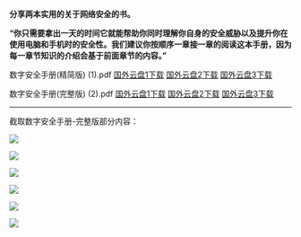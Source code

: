 **分享两本实用的关于网络安全的书。**

**“你只需要拿出一天的时间它就能帮助你同时理解你自身的安全威胁以及提升你在使用电脑和手机时的安全性。我们建议你按顺序一章接一章的阅读这本手册，因为每一章节知识的介绍会基于前面章节的内容。”**

数字安全手册(精简版) (1).pdf  [国外云盘1下载](https://nofile.io/f/NxEQyXMDcFn/%E6%95%B0%E5%AD%97%E5%AE%89%E5%85%A8%E6%89%8B%E5%86%8C(%E7%B2%BE%E7%AE%80%E7%89%88)+(1).pdf)  [国外云盘2下载](http://45.32.141.248:8000/f/56c31a735b/) [国外云盘3下载](https://www.adrive.com/public/8HqeHP/%E6%95%B0%E5%AD%97%E5%AE%89%E5%85%A8%E6%89%8B%E5%86%8C(%E7%B2%BE%E7%AE%80%E7%89%88)%20(1).pdf)

数字安全手册(完整版) (2).pdf [国外云盘1下载](https://nofile.io/f/tF1CaXP69hK/%E6%95%B0%E5%AD%97%E5%AE%89%E5%85%A8%E6%89%8B%E5%86%8C(%E5%AE%8C%E6%95%B4%E7%89%88)+(2).pdf) [国外云盘2下载](http://45.32.141.248:8000/f/f369651a36/) [国外云盘3下载](https://www.adrive.com/public/pfhKXm/%E6%95%B0%E5%AD%97%E5%AE%89%E5%85%A8%E6%89%8B%E5%86%8C(%E5%AE%8C%E6%95%B4%E7%89%88)%20(2).pdf)


***

截取数字安全手册-完整版部分内容：

![](https://raw.githubusercontent.com/Alvin9999/PAC/master/safe/safe1.PNG)

![](https://raw.githubusercontent.com/Alvin9999/PAC/master/safe/safe2.PNG)

![](https://raw.githubusercontent.com/Alvin9999/PAC/master/safe/safe3.PNG)

![](https://raw.githubusercontent.com/Alvin9999/PAC/master/safe/safe4.PNG)

![](https://raw.githubusercontent.com/Alvin9999/PAC/master/safe/safe5.PNG)

![](https://raw.githubusercontent.com/Alvin9999/PAC/master/safe/safe6.PNG)
